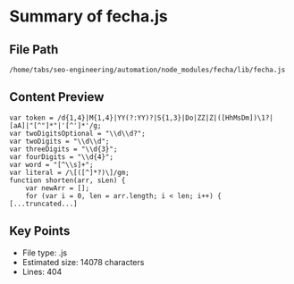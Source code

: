 # Summary of fecha.js
  
## File Path
`/home/tabs/seo-engineering/automation/node_modules/fecha/lib/fecha.js`

## Content Preview
```
var token = /d{1,4}|M{1,4}|YY(?:YY)?|S{1,3}|Do|ZZ|Z|([HhMsDm])\1?|[aA]|"[^"]*"|'[^']*'/g;
var twoDigitsOptional = "\\d\\d?";
var twoDigits = "\\d\\d";
var threeDigits = "\\d{3}";
var fourDigits = "\\d{4}";
var word = "[^\\s]+";
var literal = /\[([^]*?)\]/gm;
function shorten(arr, sLen) {
    var newArr = [];
    for (var i = 0, len = arr.length; i < len; i++) {
[...truncated...]
```

## Key Points
- File type: .js
- Estimated size: 14078 characters
- Lines: 404
